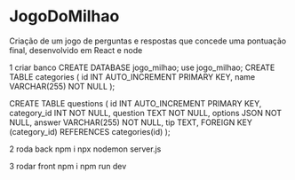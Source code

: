 # JogoDoMilhao
Criação de um jogo de perguntas e respostas que concede uma pontuação final, desenvolvido em React e node

1 criar banco
CREATE DATABASE jogo_milhao;
use jogo_milhao;
CREATE TABLE categories (
    id INT AUTO_INCREMENT PRIMARY KEY,
    name VARCHAR(255) NOT NULL
);

CREATE TABLE questions (
    id INT AUTO_INCREMENT PRIMARY KEY,
    category_id INT NOT NULL,
    question TEXT NOT NULL,
    options JSON NOT NULL,
    answer VARCHAR(255) NOT NULL,
    tip TEXT,
    FOREIGN KEY (category_id) REFERENCES categories(id)
);

2 roda back
npm i
npx nodemon server.js

3 rodar front
npm i
npm run dev
